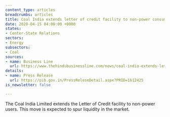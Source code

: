```yaml
---
content_type: articles
breadcrumbs: articles
title: Coal India extends letter of credit facility to non-power consumers
date: 2020-04-15 04:00:00 +0000
states:
- Center-State Relations
sectors:
- Energy
subsectors:
- Coal
sources:
- name: Business Line
  url: https://www.thehindubusinessline.com/news/coal-india-extends-letter-of-credit-facility-to-non-power-consumers/article31296310.ece
details:
- name: Press Release
  url: https://pib.gov.in/PressReleseDetail.aspx?PRID=1612425
is_newsletter: false

---
```

The Coal India Limited extends the Letter of Credit facility to non-power users. This move is expected to spur liquidity in the market.
